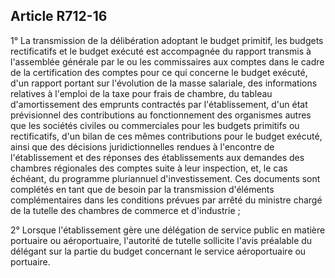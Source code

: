 Article R712-16
----
1° La transmission de la délibération adoptant le budget primitif, les budgets
rectificatifs et le budget exécuté est accompagnée du rapport transmis à
l'assemblée générale par le ou les commissaires aux comptes dans le cadre de la
certification des comptes pour ce qui concerne le budget exécuté, d'un rapport
portant sur l'évolution de la masse salariale, des informations relatives à
l'emploi de la taxe pour frais de chambre, du tableau d'amortissement des
emprunts contractés par l'établissement, d'un état prévisionnel des
contributions au fonctionnement des organismes autres que les sociétés civiles
ou commerciales pour les budgets primitifs ou rectificatifs, d'un bilan de ces
mêmes contributions pour le budget exécuté, ainsi que des décisions
juridictionnelles rendues à l'encontre de l'établissement et des réponses des
établissements aux demandes des chambres régionales des comptes suite à leur
inspection, et, le cas échéant, du programme pluriannuel d'investissement. Ces
documents sont complétés en tant que de besoin par la transmission d'éléments
complémentaires dans les conditions prévues par arrêté du ministre chargé de la
tutelle des chambres de commerce et d'industrie ;

2° Lorsque l'établissement gère une délégation de service public en matière
portuaire ou aéroportuaire, l'autorité de tutelle sollicite l'avis préalable du
délégant sur la partie du budget concernant le service aéroportuaire ou
portuaire.
